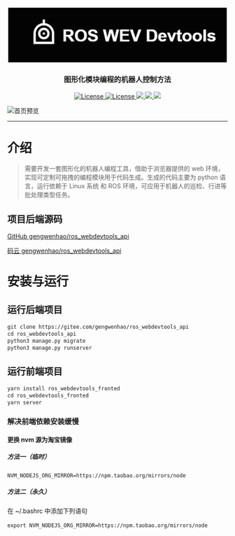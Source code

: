 <p align="center"><a href="//mooc.gengwenhao.cn" target="_blank" rel="noopener noreferrer"><img width="500" src="src/assets/logo.png" alt="logo"></a></p>
<h3 align="center">图形化模块编程的机器人控制方法</h3>
<p align="center">
	<a href="//github.com/gengwenhao/ros_webdevtools_fronted">
<img src="https://img.shields.io/github/license/gengwenhao/ros_webdevtools_fronted" alt="License">
</a>  
<a href="//github.com/gengwenhao/ros_webdevtools_fronted">
<img src="https://img.shields.io/pypi/pyversions/Django" alt="License">
</a> 
<a href="//github.com/gengwenhao/ros_webdevtools_fronted">
<img src="https://img.shields.io/github/repo-size/gengwenhao/ros_webdevtools_fronted">
</a> 
<a href="//github.com/gengwenhao/ros_webdevtools_fronted">
<img src="https://img.shields.io/github/languages/count/gengwenhao/ros_webdevtools_fronted">
</a> 
<a href="//github.com/gengwenhao">
<img src="https://img.shields.io/badge/github-gengwenhao-blue"/>
</a>
</p>

![首页预览](vue_mooc/public/首页.png)

---

# 介绍

> 需要开发一套图形化的机器人编程工具，借助于浏览器提供的 web 环境，实现可定制可拖拽的编程模块用于代码生成。生成的代码主要为 python 语言，运行依赖于 Linux 系统 和 ROS 环境，可应用于机器人的巡检、行进等批处理类型任务。

## 项目后端源码

[GitHub gengwenhao/ros_webdevtools_api](http://github.com/gengwenhao/ros_webdevtools_api/)

[码云 gengwenhao/ros_webdevtools_api](http://gitee.com/gengwenhao/ros_webdevtools_api/)

# 安装与运行

## 运行后端项目

```shell
git clone https://gitee.com/gengwenhao/ros_webdevtools_api
cd ros_webdevtools_api
python3 manage.py migrate
python3 manage.py runserver
```

## 运行前端项目

```shell
yarn install ros_webdevtools_fronted
cd ros_webdevtools_fronted
yarn server
```

### 解决前端依赖安装缓慢

#### 更换 nvm 源为淘宝镜像

##### 方法一（临时）

`NVM_NODEJS_ORG_MIRROR=https://npm.taobao.org/mirrors/node`

##### 方法二（永久）

在 ~/.bashrc 中添加下列语句

`export NVM_NODEJS_ORG_MIRROR=https://npm.taobao.org/mirrors/node`
